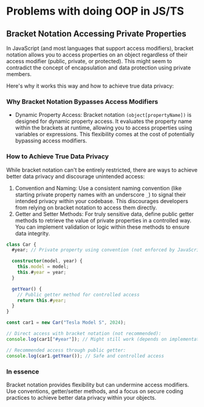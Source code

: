 # Problems with doing OOP in JS/TS

## Bracket Notation Accessing Private Properties

In JavaScript (and most languages that support access modifiers), bracket notation allows you to access properties on an object regardless of their access modifier (public, private, or protected). This might seem to contradict the concept of encapsulation and data protection using private members.

Here's why it works this way and how to achieve true data privacy:

### Why Bracket Notation Bypasses Access Modifiers

- Dynamic Property Access: Bracket notation `(object[propertyName])` is designed for dynamic property access. It evaluates the property name within the brackets at runtime, allowing you to access properties using variables or expressions. This flexibility comes at the cost of potentially bypassing access modifiers.

### How to Achieve True Data Privacy

While bracket notation can't be entirely restricted, there are ways to achieve better data privacy and discourage unintended access:

1. Convention and Naming: Use a consistent naming convention (like starting private property names with an underscore `_`) to signal their intended privacy within your codebase. This discourages developers from relying on bracket notation to access them directly.
2. Getter and Setter Methods: For truly sensitive data, define public getter methods to retrieve the value of private properties in a controlled way. You can implement validation or logic within these methods to ensure data integrity.

```ts
class Car {
  #year; // Private property using convention (not enforced by JavaScript)

  constructor(model, year) {
    this.model = model;
    this.#year = year;
  }

  getYear() {
    // Public getter method for controlled access
    return this.#year;
  }
}

const car1 = new Car("Tesla Model S", 2024);

// Direct access with bracket notation (not recommended):
console.log(car1["#year"]); // Might still work (depends on implementation)

// Recommended access through public getter:
console.log(car1.getYear()); // Safe and controlled access
```

### In essence

Bracket notation provides flexibility but can undermine access modifiers.
Use conventions, getter/setter methods, and a focus on secure coding practices to achieve better data privacy within your objects.
